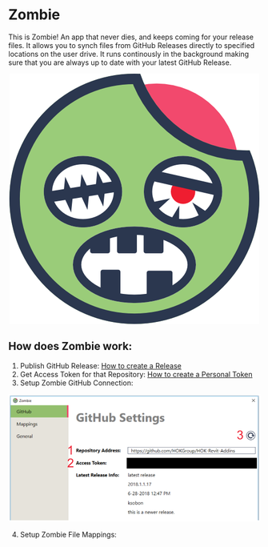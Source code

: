 # Zombie
This is Zombie! An app that never dies, and keeps coming for your release files. It allows you to synch files from GitHub Releases directly to specified locations on the user drive. It runs continously in the background making sure that you are always up to date with your latest GitHub Release. 

<p align="center">
  <img width="500" height="500" src="/_graphics/PNG/iconsZombie.png">
</p>


## How does Zombie work: 

1. Publish GitHub Release: [How to create a Release](https://help.github.com/articles/creating-releases/)
2. Get Access Token for that Repository: [How to create a Personal Token](https://help.github.com/articles/creating-a-personal-access-token-for-the-command-line/)
3. Setup Zombie GitHub Connection: 

<p align="center">
  <img src="/_info/githubsettings.png">
</p>

4. Setup Zombie File Mappings:

